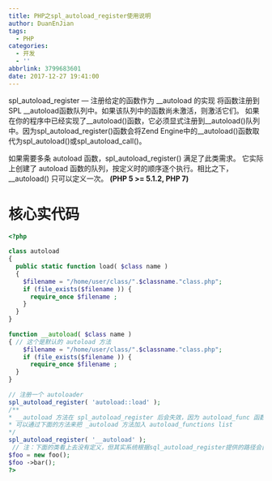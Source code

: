```yaml
---
title: PHP之spl_autoload_register使用说明
author: DuanEnJian
tags:
  - PHP
categories:
  - 开发
  - ''
abbrlink: 3799683601
date: 2017-12-27 19:41:00
---
```

spl_autoload_register — 注册给定的函数作为 __autoload 的实现
将函数注册到SPL __autoload函数队列中。如果该队列中的函数尚未激活，则激活它们。
如果在你的程序中已经实现了__autoload()函数，它必须显式注册到__autoload()队列中。因为spl_autoload_register()函数会将Zend Engine中的__autoload()函数取代为spl_autoload()或spl_autoload_call()。

如果需要多条 autoload 函数，spl_autoload_register() 满足了此类需求。 它实际上创建了 autoload 函数的队列，按定义时的顺序逐个执行。相比之下， __autoload() 只可以定义一次。
**(PHP 5 >= 5.1.2, PHP 7)**

<!-- more -->

# 核心实代码
```php
<?php
 
class autoload 
{ 
  public static function load( $class name ) 
  {
    $filename = "/home/user/class/".$classname."class.php";
    if (file_exists($filename )) { 
      require_once $filename ; 
    } 
  } 
} 
 
function __autoload( $class name )
{ // 这个是默认的 autoload 方法
    $filename = "/home/user/class/".$classname."class.php";
    if (file_exists($filename )) { 
      require_once $filename ; 
  } 
} 
 
// 注册一个 autoloader 
spl_autoload_register( 'autoload::load' ); 
/** 
* __autoload 方法在 spl_autoload_register 后会失效，因为 autoload_func 函数指针已指向 spl_autoload 方法 
* 可以通过下面的方法来把 _autoload 方法加入 autoload_functions list 
*/ 
spl_autoload_register( '__autoload' ); 
 // 注：下面的类看上去没有定义，但其实系统根据sql_autoload_register提供的路径会自动去/home/user// /class/*.class.php下搜索foo.class.php文件，如果没找到才报错。 
$foo = new foo(); 
$foo ->bar(); 
?>
```